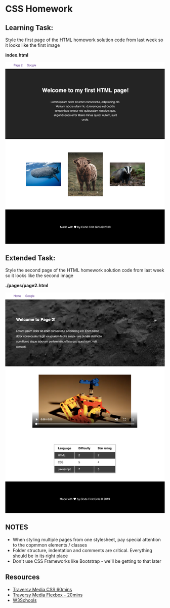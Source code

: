 # CSS Homework

## Learning Task:

Style the first page of the HTML homework solution code from last week so it looks like the first image

**index.html**

![SS1](./resources/ss1.png)

## Extended Task:

Style the second page of the HTML homework solution code from last week so it looks like the second image

**./pages/page2.html**

![SS2](./resources/ss2.png)

## NOTES

- When styling multiple pages from one stylesheet, pay special attention to the copmmon elements / classes
- Folder structure, indentation and comments are critical. Everything should be in its right place
- Don't use CSS Frameworks like Bootstrap - we'll be getting to that later

## Resources

- [Traversy Media CSS 60mins](https://www.youtube.com/watch?v=yfoY53QXEnI&t=6s)
- [Traversy Media Flexbox - 20mins](https://www.youtube.com/watch?v=JJSoEo8JSnc&t=512s)
- [W3Schools](https://www.w3schools.com/css/default.asp)
